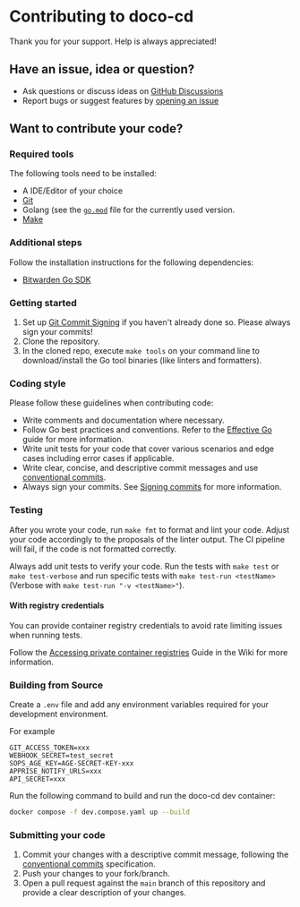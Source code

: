 # Contributing to doco-cd

Thank you for your support. Help is always appreciated!

## Have an issue, idea or question?

- Ask questions or discuss ideas on [GitHub Discussions](https://github.com/kimdre/doco-cd/discussions)
- Report bugs or suggest features by [opening an issue](https://github.com/kimdre/doco-cd/issues/new)

## Want to contribute your code?

### Required tools

The following tools need to be installed:

- A IDE/Editor of your choice
- [Git](https://git-scm.com/)
- Golang (see the [`go.mod`](https://github.com/kimdre/doco-cd/blob/main/go.mod#L3) file for the currently used version.
- [Make](https://www.gnu.org/software/make/)

### Additional steps

Follow the installation instructions for the following dependencies:

- [Bitwarden Go SDK](https://github.com/bitwarden/sdk-go/tree/main?tab=readme-ov-file#installation)

### Getting started

1. Set up [Git Commit Signing](https://docs.github.com/en/authentication/managing-commit-signature-verification/signing-commits) if you haven't already done so. Please always sign your commits!
2. Clone the repository.
3. In the cloned repo, execute `make tools` on your command line to download/install the Go tool binaries (like linters and formatters).

### Coding style

Please follow these guidelines when contributing code:

- Write comments and documentation where necessary.
- Follow Go best practices and conventions. Refer to the [Effective Go](https://golang.org/doc/effective_go) guide for more information.
- Write unit tests for your code that cover various scenarios and edge cases including error cases if applicable.
- Write clear, concise, and descriptive commit messages and use [conventional commits](https://www.conventionalcommits.org/en/v1.0.0/).
- Always sign your commits. See [Signing commits](https://docs.github.com/en/authentication/managing-commit-signature-verification/signing-commits) for more information.

### Testing

After you wrote your code, run `make fmt` to format and lint your code. Adjust your code accordingly to the proposals of the linter output. 
The CI pipeline will fail, if the code is not formatted correctly.

Always add unit tests to verify your code. 
Run the tests with `make test` or `make test-verbose` and run specific tests with `make test-run <testName>` (Verbose with `make test-run "-v <testName>"`).

#### With registry credentials

You can provide container registry credentials to avoid rate limiting issues when running tests.

Follow the [Accessing private container registries](https://github.com/kimdre/doco-cd/wiki/Tips-and-Tricks#accessing-private-container-registries) Guide in the Wiki for more information.

### Building from Source

Create a `.env` file and add any environment variables required for your development environment.

For example

```dotenv
GIT_ACCESS_TOKEN=xxx
WEBHOOK_SECRET=test_secret
SOPS_AGE_KEY=AGE-SECRET-KEY-xxx
APPRISE_NOTIFY_URLS=xxx
API_SECRET=xxx
```

Run the following command to build and run the doco-cd dev container:

```bash
docker compose -f dev.compose.yaml up --build
```

### Submitting your code

1. Commit your changes with a descriptive commit message, following the [conventional commits](https://www.conventionalcommits.org/en/v1.0.0/) specification.
2. Push your changes to your fork/branch.
3. Open a pull request against the `main` branch of this repository and provide a clear description of your changes.
